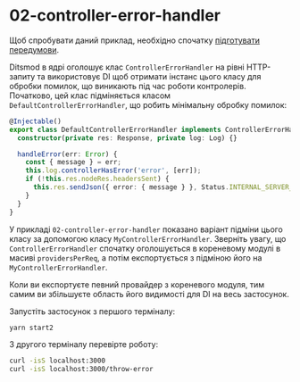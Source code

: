 # 02-controller-error-handler

Щоб спробувати даний приклад, необхідно спочатку [підготувати передумови](./prerequisite).

Ditsmod в ядрі оголошує клас `ControllerErrorHandler` на рівні HTTP-запиту та використовує DI щоб
отримати інстанс цього класу для обробки помилок, що виникають під час роботи контролерів.
Початково, цей клас підміняється класом `DefaultControllerErrorHandler`, що робить мінімальну
обробку помилок:

```ts
@Injectable()
export class DefaultControllerErrorHandler implements ControllerErrorHandler {
  constructor(private res: Response, private log: Log) {}

  handleError(err: Error) {
    const { message } = err;
    this.log.controllerHasError('error', [err]);
    if (!this.res.nodeRes.headersSent) {
      this.res.sendJson({ error: { message } }, Status.INTERNAL_SERVER_ERROR);
    }
  }
}
```

У прикладі `02-controller-error-handler` показано варіант підміни цього класу за допомогою класу
`MyControllerErrorHandler`. Зверніть увагу, що `ControllerErrorHandler` спочатку оголошується в
кореневому модулі в масиві `providersPerReq`, а потім експортується з підміною його на
`MyControllerErrorHandler`.

Коли ви експортуєте певний провайдер з кореневого модуля, тим самим ви збільшуєте область
його видимості для DI на весь застосунок.

Запустіть застосунок з першого терміналу:

```bash
yarn start2
```

З другого терміналу перевірте роботу:

```bash
curl -isS localhost:3000
curl -isS localhost:3000/throw-error
```
